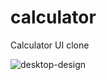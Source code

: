 # calculator
 Calculator UI clone


![desktop-design](https://github.com/pratyushvaidya/calculator/assets/40623742/1f02bdb2-2571-4b4b-a1a1-13acaf0a980f)
